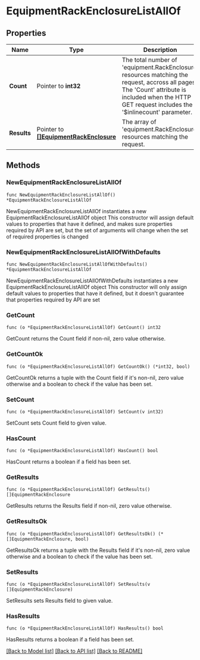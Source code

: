 # EquipmentRackEnclosureListAllOf

## Properties

Name | Type | Description | Notes
------------ | ------------- | ------------- | -------------
**Count** | Pointer to **int32** | The total number of &#39;equipment.RackEnclosure&#39; resources matching the request, accross all pages. The &#39;Count&#39; attribute is included when the HTTP GET request includes the &#39;$inlinecount&#39; parameter. | [optional] 
**Results** | Pointer to [**[]EquipmentRackEnclosure**](equipment.RackEnclosure.md) | The array of &#39;equipment.RackEnclosure&#39; resources matching the request. | [optional] 

## Methods

### NewEquipmentRackEnclosureListAllOf

`func NewEquipmentRackEnclosureListAllOf() *EquipmentRackEnclosureListAllOf`

NewEquipmentRackEnclosureListAllOf instantiates a new EquipmentRackEnclosureListAllOf object
This constructor will assign default values to properties that have it defined,
and makes sure properties required by API are set, but the set of arguments
will change when the set of required properties is changed

### NewEquipmentRackEnclosureListAllOfWithDefaults

`func NewEquipmentRackEnclosureListAllOfWithDefaults() *EquipmentRackEnclosureListAllOf`

NewEquipmentRackEnclosureListAllOfWithDefaults instantiates a new EquipmentRackEnclosureListAllOf object
This constructor will only assign default values to properties that have it defined,
but it doesn't guarantee that properties required by API are set

### GetCount

`func (o *EquipmentRackEnclosureListAllOf) GetCount() int32`

GetCount returns the Count field if non-nil, zero value otherwise.

### GetCountOk

`func (o *EquipmentRackEnclosureListAllOf) GetCountOk() (*int32, bool)`

GetCountOk returns a tuple with the Count field if it's non-nil, zero value otherwise
and a boolean to check if the value has been set.

### SetCount

`func (o *EquipmentRackEnclosureListAllOf) SetCount(v int32)`

SetCount sets Count field to given value.

### HasCount

`func (o *EquipmentRackEnclosureListAllOf) HasCount() bool`

HasCount returns a boolean if a field has been set.

### GetResults

`func (o *EquipmentRackEnclosureListAllOf) GetResults() []EquipmentRackEnclosure`

GetResults returns the Results field if non-nil, zero value otherwise.

### GetResultsOk

`func (o *EquipmentRackEnclosureListAllOf) GetResultsOk() (*[]EquipmentRackEnclosure, bool)`

GetResultsOk returns a tuple with the Results field if it's non-nil, zero value otherwise
and a boolean to check if the value has been set.

### SetResults

`func (o *EquipmentRackEnclosureListAllOf) SetResults(v []EquipmentRackEnclosure)`

SetResults sets Results field to given value.

### HasResults

`func (o *EquipmentRackEnclosureListAllOf) HasResults() bool`

HasResults returns a boolean if a field has been set.


[[Back to Model list]](../README.md#documentation-for-models) [[Back to API list]](../README.md#documentation-for-api-endpoints) [[Back to README]](../README.md)


